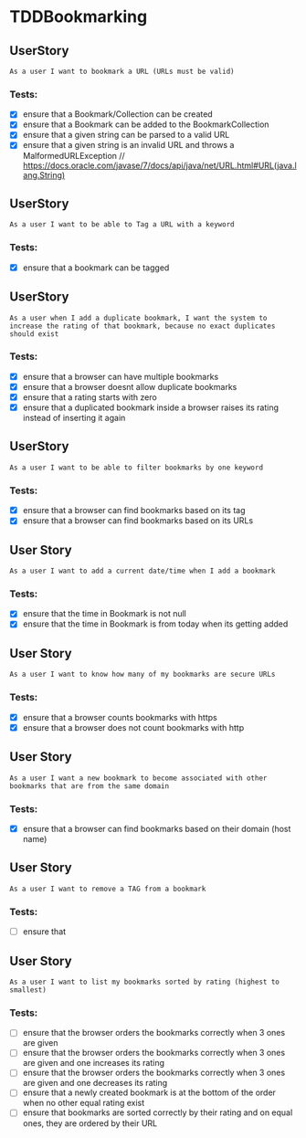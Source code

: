 # TDDBookmarking

## UserStory
````
As a user I want to bookmark a URL (URLs must be valid)
````
### Tests:
- [x] ensure that a Bookmark/Collection can be created
- [x] ensure that a Bookmark can be added to the BookmarkCollection
- [x] ensure that a given string can be parsed to a valid URL
- [x] ensure that a given string is an invalid URL and throws a MalformedURLException 
// https://docs.oracle.com/javase/7/docs/api/java/net/URL.html#URL(java.lang.String)

## UserStory
````
As a user I want to be able to Tag a URL with a keyword
````
### Tests:
- [x] ensure that a bookmark can be tagged

## UserStory
````
As a user when I add a duplicate bookmark, I want the system to increase the rating of that bookmark, because no exact duplicates should exist
````
### Tests:
- [x] ensure that a browser can have multiple bookmarks
- [x] ensure that a browser doesnt allow duplicate bookmarks
- [x] ensure that a rating starts with zero
- [x] ensure that a duplicated bookmark inside a browser raises its rating instead of inserting it again

## UserStory
````
As a user I want to be able to filter bookmarks by one keyword
````
### Tests:
- [x] ensure that a browser can find bookmarks based on its tag
- [x] ensure that a browser can find bookmarks based on its URLs

## User Story
````
As a user I want to add a current date/time when I add a bookmark
````
### Tests:
- [x] ensure that the time in Bookmark is not null
- [x] ensure that the time in Bookmark is from today when its getting added

## User Story
````
As a user I want to know how many of my bookmarks are secure URLs
````
### Tests:
- [x] ensure that a browser counts bookmarks with https
- [x] ensure that a browser does not count bookmarks with http

## User Story
````
As a user I want a new bookmark to become associated with other bookmarks that are from the same domain
````
### Tests:
- [x] ensure that a browser can find bookmarks based on their domain (host name)

## User Story
````
As a user I want to remove a TAG from a bookmark
````
### Tests:
- [ ] ensure that 

## User Story
````
As a user I want to list my bookmarks sorted by rating (highest to smallest)
````
### Tests:
- [ ] ensure that the browser orders the bookmarks correctly when 3 ones are given
- [ ] ensure that the browser orders the bookmarks correctly when 3 ones are given and one increases its rating
- [ ] ensure that the browser orders the bookmarks correctly when 3 ones are given and one decreases its rating
- [ ] ensure that a newly created bookmark is at the bottom of the order when no other equal rating exist
- [ ] ensure that bookmarks are sorted correctly by their rating and on equal ones, they are ordered by their URL
